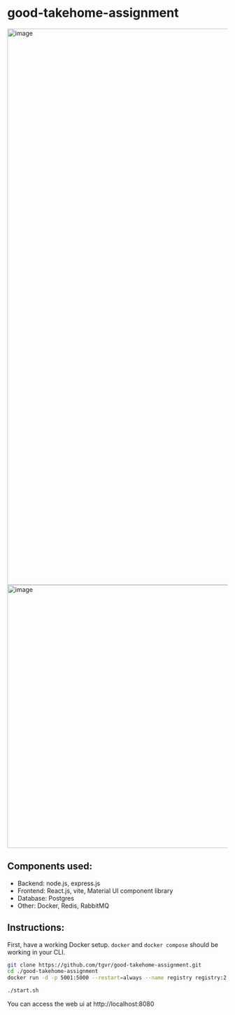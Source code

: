 # good-takehome-assignment

<img width="1269" alt="image" src="https://github.com/tgvr/good-takehome-assignment/assets/18230127/7b231dd2-b1cb-4204-ba85-4f169363c23d">
<img width="600" alt="image" src="https://github.com/tgvr/good-takehome-assignment/assets/18230127/d9d82fa1-adda-41d4-abe1-2229bd8e2362">

## Components used:

- Backend: node.js, express.js
- Frontend: React.js, vite, Material UI component library
- Database: Postgres
- Other: Docker, Redis, RabbitMQ

## Instructions:

First, have a working Docker setup. `docker` and `docker compose` should be working in your CLI.

```bash
git clone https://github.com/tgvr/good-takehome-assignment.git
cd ./good-takehome-assignment
docker run -d -p 5001:5000 --restart=always --name registry registry:2

./start.sh
```

You can access the web ui at http://localhost:8080
